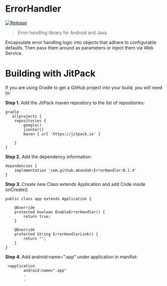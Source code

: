 # ErrorHandler
[![Release](https://jitpack.io/v/abandah/ErrorHandler.svg?style=flat-square)](https://jitpack.io/#abandah/ErrorHandler)

> Error handling library for Android and Java

Encapsulate error handling logic into objects that adhere to configurable defaults. Then pass them around as parameters or inject them via Web Service. 


Building with JitPack
=====

If you are using Gradle to get a GitHub project into your build, you will need to:

**Step 1.** Add the JitPack maven repository to the list of repositories:

```
gradle
   allprojects {
    repositories {
        google()
        jcenter()
        maven { url 'https://jitpack.io' }

    }
}
```

**Step 2.**  Add the dependency information:

```
dependencies {
    implementation 'com.github.abandah:ErrorHandler:0.1.4'
}
```

**Step 3.**  Create new Class extends Application and add Code inside onCreate()

```
public class app extends Application {
  
    @Override
    protected boolean EnableErrorHandler() {
        return true;
    }

    @Override
    protected String ErrorHandlerLink() {
        return "";
    }
}
```
**Step 4.**  Add  android:name=".app" under application in manifist:

```
 <application
        android:name=".app"
        .
        .
        
```
